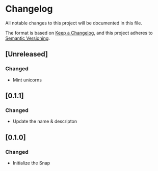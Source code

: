 # Changelog

All notable changes to this project will be documented in this file.

The format is based on [Keep a Changelog](https://keepachangelog.com/en/1.0.0/),
and this project adheres to [Semantic Versioning](https://semver.org/spec/v2.0.0.html).

## [Unreleased]

### Changed

- Mint unicorns

## [0.1.1]

### Changed

- Update the name & descripton

## [0.1.0]

### Changed

- Initialize the Snap
